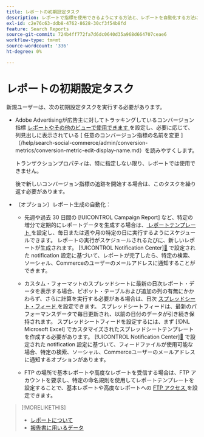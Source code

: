```yaml
---
title: レポートの初期設定タスク
description: レポートで指標を使用できるようにする方法と、レポートを自動化する方法について説明します。
exl-id: c2e76c63-ddb8-4762-8628-30cf3f54b8fd
feature: Search Reports
source-git-commit: 724b4ff772fa7d6dc0640d35a968d664707ceae6
workflow-type: tm+mt
source-wordcount: '336'
ht-degree: 0%

---
```


# レポートの初期設定タスク

新規ユーザーは、次の初期設定タスクを実行する必要があります。

* Adobe Advertisingが広告主に対してトラッキングしているコンバージョン指標 [ レポートやその他のビューで使用できます ](/help/search-social-commerce/admin/conversion-metrics/conversion-metric-edit-available.md) を設定し、必要に応じて、列見出しに表示されている [ 任意のコンバージョン指標の名前を変更 ] （/help/search-social-commerce/admin/conversion-metrics/conversion-metric-edit-display-name.md）を読みやすくします。

  トランザクションプロパティは、特に指定しない限り、レポートでは使用できません。

  後で新しいコンバージョン指標の追跡を開始する場合は、このタスクを繰り返す必要があります。

* （オプション）レポート生成の自動化：

   * 先週や過去 30 日間の [!UICONTROL Campaign Report] など、特定の増分で定期的にレポートデータを生成する場合は、[ レポートテンプレート ](/help/search-social-commerce/reports/automation/templates/template-about.md) を設定し、毎日または週や月の特定の日に実行するようにスケジュールできます。 レポートの実行がスケジュールされるたびに、新しいレポートが生成されます。 [!UICONTROL Notification Center][&#128279;](/help/search-social-commerce/notifications/notification-about.md) で設定された notification 設定に基づいて、レポートが完了したら、特定の検索、ソーシャル、Commerceのユーザーのメールアドレスに通知することができます。

   * カスタム・フォーマットのスプレッドシートに最新の日次レポート・データを表示する場合、ピボット・テーブルおよび追加の列の有無にかかわらず、さらに計算を実行する必要がある場合は、日次 [ スプレッドシート・フィード ](/help/search-social-commerce/reports/automation/spreadsheet-feeds/spreadsheet-feed-about.md) を設定できます。 スプレッドシートフィードは、最新のパフォーマンスデータで毎日更新され、以前の日付のデータが引き続き保持されます。 スプレッドシートフィードを設定するには、まず [!DNL Microsoft Excel] でカスタマイズされたスプレッドシートテンプレートを作成する必要があります。 [!UICONTROL Notification Center][&#128279;](/help/search-social-commerce/notifications/notification-about.md) で設定された notification 設定に基づいて、フィードファイルが使用可能な場合、特定の検索、ソーシャル、Commerceユーザーのメールアドレスに通知するオプションがあります。

   * FTP の場所で基本レポートや高度なレポートを受信する場合は、FTP アカウントを要求し、特定の命名規則を使用してレポートテンプレートを設定することで、基本レポートや高度なレポートへの [FTP アクセス ](/help/search-social-commerce/reports/automation/ftp-reports.md) を設定できます。

>[!MORELIKETHIS]
>
>* [ レポートについて ](report-about.md)
>* [ 報告書に用いるデータ ](data-used-for-reports.md)
